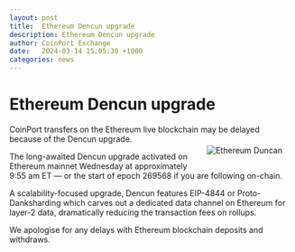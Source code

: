 ```yaml
---
layout: post
title:  Ethereum Dencun upgrade
description: Ethereum Dencun upgrade
author: CoinPort Exchange
date:   2024-03-14 15:05:30 +1000
categories: news
---
```


# Ethereum Dencun upgrade

CoinPort transfers on the Ethereum live blockchain may be delayed because of the Dencun upgrade.<img src="https://blog.coinport.com.au/images/news/eh-duncan.png" alt="Ethereum Duncan" class="center" style="max-width: 280px; float: right; padding: 20px;">

The long-awaited Dencun upgrade activated on Ethereum mainnet Wednesday at approximately 9:55 am ET — or the start of epoch 269568 if you are following on-chain.

A scalability-focused upgrade, Dencun features EIP-4844 or Proto-Danksharding which carves out a dedicated data channel on Ethereum for layer-2 data, dramatically reducing the transaction fees on rollups.

We apologise for any delays with Ethereum blockchain deposits and withdraws.
